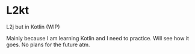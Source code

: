 # L2kt
L2j but in Kotlin (WIP)

Mainly because I am learning Kotlin and I need to practice. Will see how it goes. No plans for the future atm.
